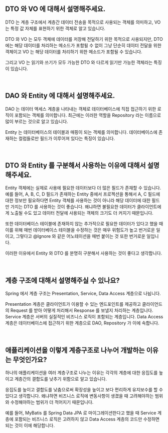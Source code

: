 ## DTO 와 VO 에 대해서 설명해주세요.

DTO 는 계층 구조에서 계층간 데이터 전송을 목적으로 사용되는 객체를 의미하고, VO 는 특정 값 자체를 표현하기 위한 객체로 알고 있습니다.

DTO 와 VO 는 모두 객체에 데이터를 저장해 전달하기 위한 목적으로 사용되지만, DTO 에는 해당 데이터를 처리하는 메소드가 포함될 수 없이 그냥 단순히 데이터 전달을 위한 객체이고 VO 는 해당 데이터를 처리하기 위한 메소드가 포함될 수 있습니다.

그리고 VO 는 읽기와 쓰기가 모두 가능한 DTO 와 다르게 읽기만 가능한 객체라는 특징이 있습니다.

<br>

## DAO 와 Entity 에 대해서 설명해주세요.

DAO 는 데이터 액세스 계층을 나타내는 객체로 데이터베이스에 직접 접근하기 위한 로직이 포함되는 객체를 의미합니다. 최근에는 이러한 역할을 Repository 라는 이름으로 많이 부르는 것으로 알고 있습니다.

Entity 는 데이터베이스의 테이블과 매핑이 되는 객체를 의미합니다. 데이터베이스에 존재하는 컬럼들로만 필드가 이루어져 있다는 특징이 있습니다.

<br>

## DTO 와 Entity 를 구분해서 사용하는 이유에 대해서 설명해주세요.

Entity 객체에는 실제로 사용에 필요한 데이터보다 더 많은 필드가 존재할 수 있습니다. 예를 들어, A, B, C, D 필드가 존재하는 Entity 중에서 프로젝션을 통해서 A, C 필드에 대한 정보만 필요하다면 Entity 객체를 사용하는 것이 아니라 해당 데이터에 대한 필드만 가지는 DTO 를 사용하는 것이 좋습니다. 왜냐하면 불필요한 데이터가 클라이언트에게 노출될 수도 있고 데이터 전달에 사용되는 객체의 크기도 더 커지기 때문입니다.

또한 데이터베이스 테이블에 존재하지 않는 추가적으로 필요한 데이터가 있다고 했을 때 이를 위해 매번 데이터베이스 테이블을 수정하는 것은 매우 위험도가 높고 번거로운 일이고, 그렇다고 @Ignore 와 같은 어노테이션을 매번 붙이는 것 또한 번거로운 일입니다.

이러한 이유에서 Entity 와 DTO 를 분명히 구분해서 사용하는 것이 좋다고 생각합니다.

<br>

## 계층 구조에 대해서 설명해주실 수 있나요?

Spring 에서 계층 구조는 Presentation, Service, Data Access 계층으로 나뉩니다.

Presentation 계층은 클라이언트가 이용할 수 있는 엔드포인트를 제공하고 클라이언드의 Request 를 받아 어떻게 처리해서 Response 를 보낼지 처리하는 계층입니다.
Service 계층은 서버의 실질적인 비즈니스 로직이 포함되는 계층입니다.
Data Access 계층은 데이터베이스에 접근하기 위한 계층으로 DAO, Repository 가 이에 속합니다.

<br>

## 애플리케이션을 이렇게 계층구조로 나누어 개발하는 이유는 무엇인가요?

하나의 애플리케이션을 여러 계층구조로 나누는 이유는 각각의 계층에 대한 응집도를 높이고 계층간의 결합도를 낮추기 위함으로 알고 있습니다.

응집도를 높이고 결합도를 낮춤으로써 확장성을 높이고 보다 편리하게 유지보수를 할 수 있다고 생각합니다. 왜냐하면 비즈니스 로직에 변동사항이 생겼을 때 고려해야하는 범위와 수정해야하는 범위가 더 적어지기 때문입니다.

예를 들어, MyBatis 를 Spring Data JPA 로 마이그레이션한다고 했을 때 Service 계층에 포함되는 비즈니스 로직은 고려하지 않고 Data Access 계층의 코드만 수정하면 되는 것이 이에 해당합니다.